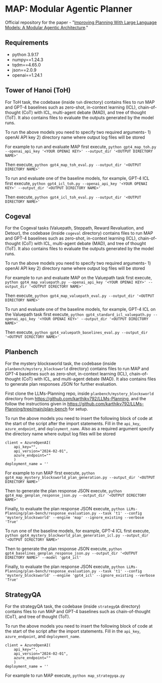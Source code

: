 
# MAP: Modular Agentic Planner
Official repository for the paper - "[Improving Planning With Large Language Models: A Modular Agentic Architecture](https://arxiv.org/pdf/2310.00194)." 


## Requirements
- python 3.9.17
- numpy==1.24.3
- tqdm==4.65.0
- json==2.0.9
- openai==1.24.1

## Tower of Hanoi (ToH)


For ToH task, the codebase (inside `toh` directory) contains files to run MAP and GPT-4 baselines such as zero-shot, in-context learning (ICL), chain-of-thought (CoT) with ICL, multi-agent debate (MAD), and tree of thought (ToT). It also contains files to evaluate the outputs generated by the model runs.  

To run the above models you need to specify two required arguments- 1) openAI API key 2) directory name where output log files will be stored

For example to run and evaluate MAP first execute, `python gpt4_map_toh.py --openai_api_key '<YOUR OPENAI KEY>' --output_dir '<OUTPUT DIRECTORY NAME>'`

Then execute, `python gpt4_map_toh_eval.py --output_dir '<OUTPUT DIRECTORY NAME>'`



To run and evaluate one of the baseline models, for example, GPT-4 ICL first execute, `python gpt4_icl_toh.py --openai_api_key '<YOUR OPENAI KEY>' --output_dir '<OUTPUT DIRECTORY NAME>'`

Then execute, `python gpt4_icl_toh_eval.py --output_dir '<OUTPUT DIRECTORY NAME>'`

## Cogeval

For the Cogeval tasks (Valuepath, Steppath, Reward Revaluation, and Detour), the codebase (inside `cogeval` directory) contains files to run MAP and GPT-4 baselines such as zero-shot, in-context learning (ICL), chain-of-thought (CoT) with ICL, multi-agent debate (MAD), and tree of thought (ToT). It also contains files to evaluate the outputs generated by the model runs.  

To run the above models you need to specify two required arguments- 1) openAI API key 2) directory name where output log files will be stored

For example to run and evaluate MAP on the Valuepath task first execute, `python gpt4_map_valuepath.py --openai_api_key '<YOUR OPENAI KEY>' --output_dir '<OUTPUT DIRECTORY NAME>'`

Then execute, `python gpt4_map_valuepath_eval.py --output_dir '<OUTPUT DIRECTORY NAME>'`


To run and evaluate one of the baseline models, for example, GPT-4 ICL on the Valuepath task first execute, `python gpt4_standard_icl_valuepath.py --openai_api_key '<YOUR OPENAI KEY>' --output_dir '<OUTPUT DIRECTORY NAME>'`

Then execute, `python gpt4_valuepath_baselines_eval.py --output_dir '<OUTPUT DIRECTORY NAME>'`



## Planbench

For the mystery blocksworld task, the codebase (inside `planbench/mystery_blocksworld` directory) contains files to run MAP and GPT-4 baselines such as zero-shot, in-context learning (ICL), chain-of-thought (CoT) with ICL, and multi-agent debate (MAD). It also contains files to generate plan responses JSON for further evaluation.  

First clone the LLMs-Planning repo, inside `planbench/mystery_blocksworld` directory from https://github.com/karthikv792/LLMs-Planning, and the follow the instructions given in https://github.com/karthikv792/LLMs-Planning/tree/main/plan-bench for setup.

To run the above models you need to insert the following block of code at the start of the script after the import statements. Fill in the `api_key`, `azure_endpoint`, and `deployment_name`. Also as a required argument specify the directory name where output log files will be stored
```
client = AzureOpenAI(
	api_key="",
	api_version="2024-02-01",
	azure_endpoint=""
	)
deployment_name = ''
```
For example to run MAP first execute, `python gpt4_map_mystery_blocksworld_plan_generation.py --output_dir '<OUTPUT DIRECTORY NAME>'`

Then to generate the plan response JSON execute, `python gpt4_map_genplan_response_json.py --output_dir '<OUTPUT DIRECTORY NAME>'`

Finally, to evaluate the plan response JSON execute, `python LLMs-Planning/plan-bench/response_evaluation.py --task 't1' --config 'mystery_blocksworld' --engine 'map' --ignore_existing --verbose 'True'`


To run one of the baseline models, for example, GPT-4 ICL first execute, `python gpt4_mystery_blockworld_plan_generation_icl.py --output_dir '<OUTPUT DIRECTORY NAME>'`

Then to generate the plan response JSON execute, `python gpt4_baselines_genplan_response_json.py --output_dir '<OUTPUT DIRECTORY NAME>' --model 'gpt4_icl'`

Finally, to evaluate the plan response JSON execute, `python LLMs-Planning/plan-bench/response_evaluation.py --task 't1' --config 'mystery_blocksworld' --engine 'gpt4_icl' --ignore_existing --verbose 'True'`

## StrategyQA
For the strategyQA task, the codebase (inside `strategyQA` directory) contains files to run MAP and GPT-4 baselines such as chain-of-thought (CoT), and tree of thought (ToT).  

To run the above models you need to insert the following block of code at the start of the script after the import statements. Fill in the `api_key`, `azure_endpoint`, and `deployment_name`.
```
client = AzureOpenAI(
	api_key="",
	api_version="2024-02-01",
	azure_endpoint=""
	)
deployment_name = ''
```
For example to run MAP execute, `python map_strategyqa.py`

